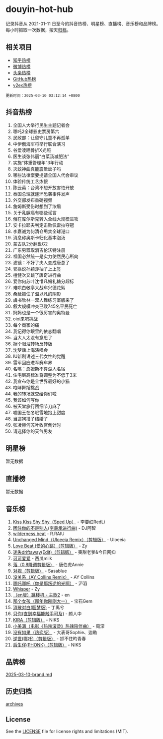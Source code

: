 # douyin-hot-hub

记录抖音从 2021-01-11 日至今的抖音热榜、明星榜、直播榜、音乐榜和品牌榜。每小时抓取一次数据，按天[归档](archives)。

## 相关项目

- [知乎热榜](https://github.com/lonnyzhang423/zhihu-hot-hub)
- [微博热榜](https://github.com/lonnyzhang423/weibo-hot-hub)
- [头条热榜](https://github.com/lonnyzhang423/toutiao-hot-hub)
- [GitHub热榜](https://github.com/lonnyzhang423/github-hot-hub)
- [v2ex热榜](https://github.com/lonnyzhang423/v2ex-hot-hub)


`更新时间：2025-03-10 03:12:14 +0800`

## 抖音热榜

1. 全国人大举行民生主题记者会
1. 哪吒2全球影史票房第六
1. 民政部：让留守儿童不再孤单
1. 中伊俄海军将举行联合演习
1. 谷爱凌晒骨折X光照
1. 医生谈张伟丽“白菜汤减肥法”
1. 实施“体重管理年”3年行动
1. 灭蚊神曲真能震晕蚊子吗
1. 哪些法律案要提请全国人代会审议
1. 体验传统工艺炼银
1. 陈云英：台湾不想开放害怕开放
1. 泰国总理就连环恐袭事件发声
1. 外交部发布重磅视频
1. 詹姆斯受伤时想到了浓眉
1. 关于乳腺癌有哪些谣言
1. 俄在库尔斯克转入全线大规模进攻
1. 安卡拉耶夫判定击败佩雷拉夺冠
1. 李嘉诚为何清仓甩卖全球港口
1. 消息称奥斯卡归化基本泡汤
1. 蒙古队2分翻盘G2
1. 广东男篮取消吉伦沃特注册
1. 祖国必然统一是实力使然民心所向
1. 滤镜：不好了夫人变成唐总了
1. 郭焱说孙颖莎抽了上上签
1. 檀健次又跳了唐奇进行曲
1. 爱你何苏叶沈惜凡婚礼糖分超标
1. 难哄白敬亭大战车兴德花絮
1. 桑延抓住了温以凡的阴影
1. 虞书欣林一双人舞练习室版来了
1. 叙大规模冲突已致745名平民死亡
1. 妈妈也是一个很厉害的奥特曼
1. oioi来吧挑战
1. 每个商家的痛
1. 我记得你眼里的依恋翻唱
1. 当大人太没有意思了
1. 擦个眼泪转场反转版
1. 沈梦瑶上海演唱会
1. IU新剧讲述三代女性的觉醒
1. 雷军回应进军赛车界
1. 名嘴：詹姆斯不算湖人名宿
1. 住宅层高标准将调整为不低于3米
1. 我宣布你是全世界最好的小猫
1. 咆哮舞蹈挑战
1. 我的转场就交给你们啦
1. 我该如何写你
1. 被天堂旅行团细节刀麻了
1. 嘘国王在冬眠雪地抱上甜度
1. 当遛狗搭子结婚了
1. 张凌赫何苏叶收官倒计时
1. 请选择你的天气男友

## 明星榜

暂无数据

## 直播榜

暂无数据

## 音乐榜

1. [Kiss Kiss Shy Shy（Sped Up）](https://sf3-cdn-tos.douyinstatic.com/obj/tos-cn-ve-2774/oYpXDAeGgQK0zfPaji7iKUixpCXFGILeLGmvYA) - 李要红RedLi
1. [困住你的不是别人(李羲承进行曲)](https://sf3-cdn-tos.douyinstatic.com/obj/tos-cn-ve-2774/okWrrVL1iQGZbfHVeCPAe7IaerYfM2jEQi5mNI) - DJ阿智
1. [wilderness beat](https://sf3-cdn-tos.douyinstatic.com/obj/tos-cn-ve-2774/o0oBmODSFCpfFdLRGzAAFC2ah9AIMEQfAOueVE) - R.RAIU
1. [Unchanged Mind（Uloeeia Remix）（剪辑版）](https://sf3-cdn-tos.douyinstatic.com/obj/tos-cn-ve-2774/oIHYu1YfsziJqmggAqBsXOiiI2Y1QB6I61RsMW) - Uloeeia
1. [Love Beat  (爱的心跳）（剪辑版）](https://sf3-cdn-tos.douyinstatic.com/obj/tos-cn-ve-2774/oUlARwvEINIisZ9nCnKMZiYFGfCCYLtDADDBge) - Zy
1. [迷失driftaway(Edit)（剪辑版）](https://sf3-cdn-tos.douyinstatic.com/obj/tos-cn-ve-2774/ogaa1xGNeFO6FCaMgO8PzzAceEI4fBLDMi15H3) - 喪甜老爹&今日网抑
1. [可可爱爱](https://sf5-hl-cdn-tos.douyinstatic.com/obj/tos-cn-ve-2774/0deb1e75aea643b9927ba26aaafa29dd) - 西瓜milk
1. [落（0.8降调剪辑版）](https://sf3-cdn-tos.douyinstatic.com/obj/tos-cn-ve-2774/ociN0WUv3APijBYr6DUmAHmdkZ5MjM6gIF3iA) - 唐伯虎Annie
1. [对视（剪辑版）](https://sf3-cdn-tos.douyinstatic.com/obj/tos-cn-ve-2774/ogKtIhiB0WfAa18F9z3uWODMtZi2ysB1VuAIsQ) - Sasablue
1. [没关系（AY Collins Remix）](https://sf3-cdn-tos.douyinstatic.com/obj/tos-cn-ve-2774/oIBbI5Ghw4zdUCQMJrDEFaAQilZP3EIDSi7MW) - AY Collins
1. [哪吒哪吒（你是那叛逆的光啊）](https://sf5-hl-cdn-tos.douyinstatic.com/obj/tos-cn-ve-2774/oUkQCgCDnBanFehFEFQDxCQntAOIfp9gyZYFVo) - 沪滔
1. [Whisper](https://sf3-cdn-tos.douyinstatic.com/obj/tos-cn-ve-2774/oEeYKDxIDCFuArkftgkGqCnG7xZtRC2rEMKBQi) - Zy
1. [（en版）跳楼机 - 主歌2](https://sf3-cdn-tos.douyinstatic.com/obj/tos-cn-ve-2774/oklN6GvgQ2L8DpPeaAGf1gPeyKzjXFwHIwoCZv) - en
1. [那个女孩（那年你刚刚大一）](https://sf3-cdn-tos.douyinstatic.com/obj/tos-cn-ve-2774/o4IZw7TlivwiBBBMA2rIgWrGNIrjFroh6bPqQ) - 宝石Gem
1. [消散对白(圆梦版)](https://sf3-cdn-tos.douyinstatic.com/obj/tos-cn-ve-2774/og4jB5I5IizzoZVAAAzWgBMAsMDWoArfwBOiFs) - 丁禹兮
1. [只你(直到幸福能触手可及)](https://sf3-cdn-tos.douyinstatic.com/obj/tos-cn-ve-2774/o0lBkRDzFTeaVSUz3ZZSCBVtZ5DIMQGfgmEAuE) - 颜人中
1. [KIRA（剪辑版）](https://sf3-cdn-tos.douyinstatic.com/obj/tos-cn-ve-2774/o0Bq3TvdHqOfzihWrHyABMociuMA3Inwsbx9Wi) - NIKS
1. [小美满（电影《热辣滚烫》热辣陪伴曲）](https://sf3-cdn-tos.douyinstatic.com/obj/tos-cn-ve-2774/o0GAn2lSgfZIDUgtevCGDQYnFg4CwnrBaxbTZL) - 周深
1. [没有如果（热恋版）](https://sf3-cdn-tos.douyinstatic.com/obj/tos-cn-ve-2774/o4iETqbxIThtCXlBeV0DfAhZsbCFGhagYupnMx) - 大表哥Sophie、迦勒
1. [逆世(哪吒)（剪辑版）](https://sf5-hl-cdn-tos.douyinstatic.com/obj/tos-cn-ve-2774/oMIEZAfEogrLnzfDWMBiZKCWuXIUFLtRDsOFWs) - 抓不住旳青春
1. [后生仔(PHONK)（剪辑版）](https://sf3-cdn-tos.douyinstatic.com/obj/tos-cn-ve-2774/o0TzmfumdQAJ1aGG9F5LfTXIYeGcqYKRPAeFdJ) - NIKS

## 品牌榜

[2025-03-10-brand.md](archives/2025-03-10-brand.md)

## 历史归档

[archives](archives)

## License

See the [LICENSE](LICENSE) file for license rights and limitations (MIT).

